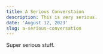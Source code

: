 ```yaml
---
title: A Serious Converstaion
description: This is very serious.
date: 'August 12, 2023'
slug: a-serious-conversation
---
```

Super serious stuff.
